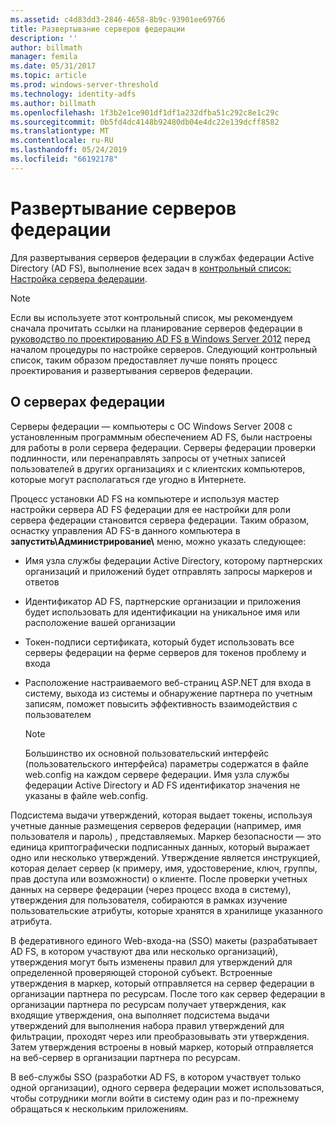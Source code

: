 ```yaml
---
ms.assetid: c4d83dd3-2846-4658-8b9c-93901ee69766
title: Развертывание серверов федерации
description: ''
author: billmath
manager: femila
ms.date: 05/31/2017
ms.topic: article
ms.prod: windows-server-threshold
ms.technology: identity-adfs
ms.author: billmath
ms.openlocfilehash: 1f3b2e1ce901df1df1a232dfba51c292c8e1c29c
ms.sourcegitcommit: 0b5fd4dc4148b92480db04e4dc22e139dcff8582
ms.translationtype: MT
ms.contentlocale: ru-RU
ms.lasthandoff: 05/24/2019
ms.locfileid: "66192178"
---
```

# <a name="deploying-federation-servers"></a>Развертывание серверов федерации

Для развертывания серверов федерации в службах федерации Active Directory \(AD FS\), выполнение всех задач в [контрольный список: Настройка сервера федерации](Checklist--Setting-Up-a-Federation-Server.md).  
  
> [!NOTE]  
> Если вы используете этот контрольный список, мы рекомендуем сначала прочитать ссылки на планирование серверов федерации в [руководство по проектированию AD FS в Windows Server 2012](https://technet.microsoft.com/library/dd807036.aspx) перед началом процедуры по настройке серверов. Следующий контрольный список, таким образом предоставляет лучше понять процесс проектирования и развертывания серверов федерации.  
  
## <a name="about-federation-servers"></a>О серверах федерации  
Серверы федерации — компьютеры с ОС Windows Server 2008 с установленным программным обеспечением AD FS, были настроены для работы в роли сервера федерации. Серверы федерации проверки подлинности, или перенаправлять запросы от учетных записей пользователей в других организациях и с клиентских компьютеров, которые могут располагаться где угодно в Интернете.  
  
Процесс установки AD FS на компьютере и используя мастер настройки сервера AD FS федерации для ее настройки для роли сервера федерации становится сервера федерации. Таким образом, оснастку управления AD FS\-в данного компьютера в **запустить\\Администрирование\\**  меню, можно указать следующее:  
  
-   Имя узла службы федерации Active Directory, которому партнерских организаций и приложений будет отправлять запросы маркеров и ответов  
  
-   Идентификатор AD FS, партнерские организации и приложения будет использовать для идентификации на уникальное имя или расположение вашей организации  
  
-   Токен\-подписи сертификата, который будет использовать все серверы федерации на ферме серверов для токенов проблему и входа  
  
-   Расположение настраиваемого веб-страниц ASP.NET для входа в систему, выхода из системы и обнаружение партнера по учетным записям, поможет повысить эффективность взаимодействия с пользователем  
  
    > [!NOTE]  
    > Большинство их основной пользовательский интерфейс \(пользовательского интерфейса\) параметры содержатся в файле web.config на каждом сервере федерации. Имя узла службы федерации Active Directory и AD FS идентификатор значения не указаны в файле web.config.  
  
Подсистема выдачи утверждений, которая выдает токены, используя учетные данные размещения серверов федерации \(например, имя пользователя и пароль\) , представляемых. Маркер безопасности — это единица криптографически подписанных данных, который выражает одно или несколько утверждений. Утверждение является инструкцией, которая делает сервер \(к примеру, имя, удостоверение, ключ, группы, прав доступа или возможности\) о клиенте. После проверки учетных данных на сервере федерации \(через процесс входа в систему\), утверждения для пользователя, собираются в рамках изучение пользовательские атрибуты, которые хранятся в хранилище указанного атрибута.  
  
В федеративного единого Web\-входа\-на \(SSO\) макеты \(разрабатывает AD FS, в котором участвуют два или несколько организаций\), утверждения могут быть изменены правил для утверждений для определенной проверяющей стороной субъект. Встроенные утверждения в маркер, который отправляется на сервер федерации в организации партнера по ресурсам. После того как сервер федерации в организации партнера по ресурсам получает утверждения, как входящие утверждения, она выполняет подсистема выдачи утверждений для выполнения набора правил утверждений для фильтрации, проходят через или преобразовывать эти утверждения. Затем утверждения встроены в новый маркер, который отправляется на веб-сервер в организации партнера по ресурсам.  
  
В веб-службы SSO \(разработки AD FS, в котором участвует только одной организации\), одного сервера федерации может использоваться, чтобы сотрудники могли войти в систему один раз и по-прежнему обращаться к нескольким приложениям.  
  
